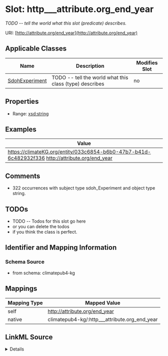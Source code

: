 

# Slot: http___attribute.org_end_year


_TODO -- tell the world what this slot (predicate) describes._





URI: [http://attribute.org/end_year](http://attribute.org/end_year)



<!-- no inheritance hierarchy -->





## Applicable Classes

| Name | Description | Modifies Slot |
| --- | --- | --- |
| [SdohExperiment](../classes/SdohExperiment.md) | TODO -- tell the world what this class (type) describes |  no  |







## Properties

* Range: [xsd:string](http://www.w3.org/2001/XMLSchema#string)






## Examples

| Value |
| --- |
| https://climateKG.org/entity/033c6854-b6b0-47b7-b41d-6c482932f336 http://attribute.org/end_year  |

## Comments

* 322 occurrences with subject type sdoh_Experiment and object type string.

## TODOs

* TODO -- Todos for this slot go here
* or you can delete the todos
* if you think the class is perfect.

## Identifier and Mapping Information







### Schema Source


* from schema: climatepub4-kg




## Mappings

| Mapping Type | Mapped Value |
| ---  | ---  |
| self | http://attribute.org/end_year |
| native | climatepub4-kg/:http___attribute.org_end_year |




## LinkML Source

<details>
```yaml
name: http___attribute.org_end_year
description: TODO -- tell the world what this slot (predicate) describes.
todos:
- TODO -- Todos for this slot go here
- or you can delete the todos
- if you think the class is perfect.
comments:
- 322 occurrences with subject type sdoh_Experiment and object type string.
examples:
- value: 'https://climateKG.org/entity/033c6854-b6b0-47b7-b41d-6c482932f336 http://attribute.org/end_year '
from_schema: climatepub4-kg
rank: 1000
slot_uri: http://attribute.org/end_year
alias: http___attribute.org_end_year
domain_of:
- sdoh_Experiment
range: string

```
</details>